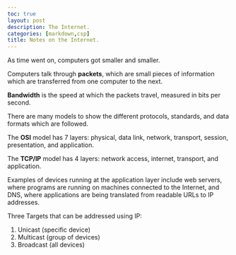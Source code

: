 ```yaml
---
toc: true
layout: post
description: The Internet.
categories: [markdown,csp]
title: Notes on the Internet.
---
```


As time went on, computers got smaller and smaller. 

Computers talk through **packets**, which are small pieces of information which are transferred from one computer to the next. 

**Bandwidth** is the speed at which the packets travel, measured in bits per second. 

There are many models to show the different protocols, standards, and data formats which are followed. 

The **OSI** model has 7 layers: physical, data link, network, transport, session, presentation, and application.

The **TCP/IP** model has 4 layers: network access, internet, transport, and application.

Examples of devices running at the application layer include web servers, where programs are running on machines connected to the Internet, and DNS, where applications are being translated from readable URLs to IP addresses.

Three Targets that can be addressed using IP:

1. Unicast (specific device)
2. Multicast (group of devices)
3. Broadcast (all devices)

